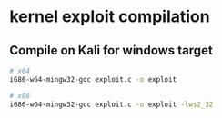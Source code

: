 # kernel exploit compilation

## Compile on Kali for windows target

```bash
# x64
i686-w64-mingw32-gcc exploit.c -o exploit

# x86
i686-w64-mingw32-gcc exploit.c -o exploit -lws2_32 
```
